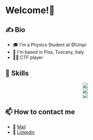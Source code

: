 # Welcome!👋

## ✍️ Bio
- 🎓 I'm a Physics Student at @Unipi
- 📌 I'm based in Pisa, Tuscany, Italy        
- 👨‍💻 CTF player

## 🎯 Skills
<p align="center">
  <a>
      <img src="https://skillicons.dev/icons?i=py,cpp,fortran,latex,md,tensorflow,linux,arduino"/> 
    <br>
      <img src="https://skillicons.dev/icons?i=docker,mysql,html,css,ps"/> 
    <br>
      <img src="https://skillicons.dev/icons?i=vscode,emacs,visualstudio"/>
  </a>
</p>

## 📫 How to contact me
- 📧 [Mail](mailto:j.martellotto@studenti.unipi.it) 
- 💼 [Linkedin](https://www.linkedin.com/in/jacopo-martellotto-baa89a258/)
